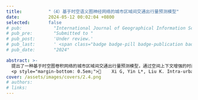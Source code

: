 ```yaml
---
title:          "（4）基于时空语义图神经网络的城市区域间交通出行量预测模型"
date:           2024-05-12 00:02:04 +0800
selected:       false
# pub:            "International Journal of Geographical Information Science (IJGIS)"
# pub_pre:        "Submitted to "
# pub_post:       'Under review.'
# pub_last:       ' <span class="badge badge-pill badge-publication badge-success">Spotlight</span>'
# pub_date:       "2024"

abstract: >-
  提出了一种基于时空图卷积网络的城市区域间交通出行量预测模型，通过空间上下文增强的时间依赖性建模（ST-GCN-SC），更加科学地刻画了区域间交通出行量的时间和空间依赖性。首先，利用空间上下文增强的长短期记忆网络（SC-LSTM）进行时间依赖性建模。其次，提出了一种图构建方法，以对城市区域的邻近关系和语义关系建模。实验表明，相比当前若干种前沿方法，所提模型的预测误差（RMSE）在BikeNYC和TaxiBJ数据集上分别下降了4.8%和5.7%，实现了预测效果的提升。
  <p style="margin-bottom: 0.5em;">	Xi G, Yin L*, Liu K. Intra-urban Region-based Traffic Flow Prediction Based on Spatial-Temporal Graph Convolutional Network Enhanced by Spatial Context[C]. The 10th International Workshop on Urban Computing (UrbComp 2021), held in conjunction with the 29th ACM SIGSPATIAL, 2021.（Best Paper Award）<a href='http://urban-computing.com/urbcomp2021/file/UrbComp2021_Full_Xi.pdf' target='_blank'>[paper]</a></p>
cover: /assets/images/covers/2.4.png
# authors:
# links:
---
```

